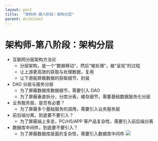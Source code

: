 ```yaml
---
layout: post
title:  "架构师-第八阶段：架构分层"
parent: Architect
---
```


# 架构师-第八阶段：架构分层
- 互联网分层架构方法论
	- 分层架构，是一个“数据移动”，然后“被处理”，被“呈现”的过程
	- 让上游更高效的获取与处理数据，复用
	- 让下游能屏蔽数据的获取细节，封装
- DAO 分层与服务分层
	- 为了屏蔽数据库数据细节，需要引入 DAO
	- 为了屏蔽垂直拆分，分库分表，缓存细节，需要基础数据服务化分层
- 业务服务层，是否有必要？
	- 为了屏蔽多个基础服务的调用，需要引入业务服务层
- 前后端分离，到底要不要引入？
	- 为了屏蔽端上多变，PC/H5/APP 等产品复杂性，需要引入前后端分离
- 数据库中间件，到底要不要引入？
	- 为了屏蔽数据库层面的复杂性，需要引入数据库中间件
	![](/assets/images/img/110.png)